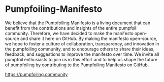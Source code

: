 # Pumpfoiling-Manifesto

We believe that the Pumpfoiling Manifesto is a living document that can benefit from the contributions and insights of the entire pumpfoil community. Therefore, we have decided to make the manifesto open-source and share it here on GitHub. By making the manifesto open-source, we hope to foster a culture of collaboration, transparency, and innovation in the pumpfoiling community, and to encourage others to share their ideas, feedback, and suggestions to improve the manifesto over time. We invite all pumpfoil enthusiasts to join us in this effort and to help us shape the future of pumpfoiling by contributing to the Pumpfoiling Manifesto on GitHub.

https://pumpfoiling.community
